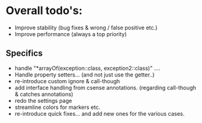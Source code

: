 # Overall todo's:

- Improve stability (bug fixes & wrong / false positive etc.)
- Improve performance (always a top priority)

## Specifics

- handle "*arrayOf(exception::class, exception2::class)" ....
- Handle property setters... (and not just use the getter..)
- re-introduce custom ignore & call-though
- add interface handling from csense annotations. (regarding call-though & catches annotations)
- redo the settings page
- streamline colors for markers etc.
- re-introduce quick fixes... and add new ones for the various cases.